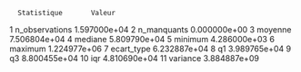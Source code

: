       Statistique       Valeur
1  n_observations 1.597000e+04
2     n_manquants 0.000000e+00
3         moyenne 7.506804e+04
4         mediane 5.809790e+04
5         minimum 4.286000e+03
6         maximum 1.224977e+06
7      ecart_type 6.232887e+04
8              q1 3.989765e+04
9              q3 8.800455e+04
10            iqr 4.810690e+04
11       variance 3.884887e+09